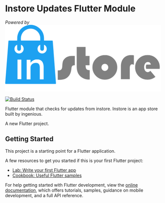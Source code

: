 # Instore Updates Flutter Module

_Powered by_ [![N|Solid](Instore-Logo.png)](https://apps.ingenious.or.ke/app_store) 

[![Build Status](https://img.shields.io/badge/build-passing-green)](https://github.com/ingenious-dev/instore_updates_flutter_module)

Flutter module that checks for updates from instore. Instore is an app store built by ingenious.

A new Flutter project.

## Getting Started

This project is a starting point for a Flutter application.

A few resources to get you started if this is your first Flutter project:

- [Lab: Write your first Flutter app](https://docs.flutter.dev/get-started/codelab)
- [Cookbook: Useful Flutter samples](https://docs.flutter.dev/cookbook)

For help getting started with Flutter development, view the
[online documentation](https://docs.flutter.dev/), which offers tutorials,
samples, guidance on mobile development, and a full API reference.